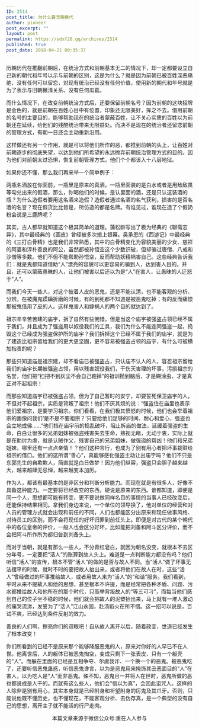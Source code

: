 ```yaml
---
ID: 2514
post_title: 为什么要改朝换代
author: pioneer
post_excerpt: ""
layout: post
permalink: https://sdxf28.gq/archives/2514
published: true
post_date: 2018-04-21 00:35:37
---
```

历朝历代在推翻前朝后，在统治方式和前朝基本无二的情况下，却一定都要设立自己新的朝代和年号以示与前朝的区别，这是为什么？就是因为前朝已被百姓深恶痛绝、没有任何可以留恋，对现有统治已经没有任何价值，使用新的朝代和年号就是为了表示与旧朝撇清关系、没有任何瓜葛。

而什么情况下，在改变前朝统治方式后，还要保留前朝名号？因为前朝的这块招牌是金色的，就是前朝在百姓心目中有位置，印象还无限美好，挥之不去。借用前朝的名号的主要目的，能够帮助现在的统治者蒙蔽百姓，让不关心实质的百姓以为前朝还在延续，给他们的残酷统治带来无限益处。而决不是现在的统治者还留恋前朝的管理方式，有朝一日还会主动重新沿用。

这样做还有另一个作用，就是可以将他们所作的恶，都推到前朝的头上，让百姓对前朝逐步的彻底失望，以达到他们所希望的永远抛弃前朝统治管理方式的目的。因为他们对前朝太过恐惧，恢复前朝管理方式，他们个个都该入十八层地狱。

如果你还不懂，那么我们再来举一个简单例子：

两瓶名酒放在你面前，一瓶里是原来的真酒，一瓶里面装的是白水或者是用敌敌畏等勾兑出来的假酒，那么，你喝他们的时候，是认里面的酒，还是只认这装酒的瓶？为什么造假者要用这名酒来造假？造假者通过名酒的名气获利，损害的是否名酒的名誉？现在假货比比皆是，所仿造的都是名牌。有谁见过，谁现在造了个假奶粉会说是三鹿牌呢？

其实，古人都早就知道这个极其简单的道理。蒲松龄写出了极为经典的《聊斋志异》，其中最经典的《画皮》曾经被多次搬上银幕。吴承恩的《西游记》中最经典的《三打白骨精》也是我们非常熟悉，其中的白骨精变化为容貌美丽的少女、慈祥的阿婆和淳朴善良的阿公，虽然都被孙悟空这个少数识破，但却骗过唐僧、八戒和沙僧等多数。他们不但不能帮助孙悟空，反而帮助妖精祸害自己。这些经典告诉我们：就是鬼都知道借助“人”漂亮的容貌可以更容易的骗到人，达到害人目的。并且，还可以蒙蔽愚昧的人，让他们被害以后还以为是“人”在害人，让愚昧的人迁怒于“人”。

而我们今天一些人，对这个披着人皮的恶鬼，还是不能认清，也不能客观的分析、分辨。在被魔鬼蹂躏折磨的时候，有的到死都不知道是被恶鬼吃掉；有的反而痛恨那被鬼借用了皮的人。这样鬼害人和嫁祸人的两个目的就达到了。

祖宗辛辛苦苦建的庙宇，拆了自然有些惋惜，但是当这个庙宇被强盗占领已经不属于我们，并且成为了强盗用以奴役我们的工具，我们为什么不能连同强盗一起，捣毁这个已经成为强盗保护所的庙宇？我们拆掉这个已经不属于我们的庙宇，就是为了建造比祖宗留给我们的更大更坚固，更不容易被强盗占领的庙宇，有什么可被横加指责的呢？

那些只知道庙是祖宗建，却不看庙已被强盗占，只认庙不认人的人，容忍祖宗留给我们的庙宇长期被强盗占领，用以残害奴役我们，干伤天害理的坏事，污损祖宗的名誉，他们把“扫把不到灰尘不会自己跑掉”的祖训抛到脑后，才是糊涂虫，才是真正对不起祖宗！

而那些知道庙宇已被强盗占领，但为了自己暂时的安宁，却要誓死保卫庙宇的人，不但对不起祖宗，实质是背叛了祖宗！他们不厌其烦的说：“强盗住在庙里也表示他们爱祖宗，是要学习祖宗。你们看看，在我们极其愤怒的时候，他们也会举着祖宗的画像问我们‘是不是不要祖宗？’只要给他们足够的时间、耐心和爱心，强盗也会立地成佛……”他们挡在庙宇前的捣乱破坏，阻止拆庙的做法，延缓着强盗的生命，白白让很多的兄弟姐妹被强盗残害失去生命，熟视无睹，无动于衷，实际上就是在助纣为虐，就是认贼作父，残害自己的兄弟姐妹，做强盗的帮凶！他们和兄弟姐妹，哪里还有一点点亲情！？他们这种言行，也成为了别有用心者把坏事栽赃给祖宗的借口。他们的这所谓“善心”，真能够感化强盗主动让出庙宇吗？他们不只是东郭先生的自欺欺人，简直就是白日做梦！因为他们纵容，强盗只会胆子越来越大，越来越肆无忌惮，越来越变本加厉。

作为人，都该有最基本的是非区分和判断分析能力。而现在就是有很多人，好像不具备这种能力。一定要将已经改变的东西，硬说是原来的东西。谁都知道，即便是同一个人，思想都可能有转变，更不要说做同样名目的事情的当事人已经改变后，还能保持结果相同。拿我们身边来说，一个单位的领导换了，他对单位的经营和对人员的管理方式就会出现和前任的不同，人们也都能区分出原来和现任做事风格、对待员工的区别，而不会将现任的好坏归罪到前任头上。即便是对古代的某个朝代中的各位皇帝的评价，一般人也会区分好坏，比如能把刘备和阿斗区分评价，而不会把阿斗所作所为都归咎到刘备头上。

而对于当朝，就是有那么一些人，不分青红皂白，就因为朝名没变，就根本不去区分年号，一定要把“活人”的账算到故人头上。难道是一点判断能力都没有吗？他们听信“活人”的宣传，根本不管“活人”的做的是否与故人不同。当“活人”做了坏事无法摆平的时候，就时不时的要把故人抬出来，或者将他们在故人在时，这些“活人”曾经做过的坏事推给故人，或者用故人来为“活人”的“和谐”服务。我们看到，平时从来不提故人和他的思想，甚至根本不许提，而是经常把各种矛盾、问题、污水都推给故人和他所在的那个时代，只高举背叛故人的“等三可刁”，而每当他们感到自己的位子坐不稳的时候，他们就会把故人的泥塑抬出来，马上就有一堆人激动的痛哭流涕，发誓为了“活人”江山永固，赴汤蹈火在所不惜。这一招可以说是，百试不爽，已经达到条件反射的效力。

善良的人们啊，擦亮你们的双眼吧！自从故人离开以后，随着政变，世道已经发生了根本改变！

你们所看到的已经不是原来那个能够降服恶鬼的人，原来对你好的人早已不在人世。他离世后，人的躯体已被恶鬼掏空，变成只剩下一张表皮、只有一个躯壳的“人”。而躲在里面的已经是互相争夺、尔虞我诈、一个换一个的恶鬼。被恶鬼吃了，还要听信恶鬼蛊惑，听信恶鬼谗言，以为是恶鬼用来掩饰其丑恶面目的“人”在害人，以为吃人是“人”而非恶鬼。殊不知，恶鬼且一并将人在世时，恶鬼所做的恶也都说成是人干的。而就有这么些人，他们会“信以为真”，会因此诅咒人。这样的人除非是别有用心，其实本身就是已经附身和祈望附身的厉鬼及其爪牙。否则，只能说他既不懂历史，也不懂现在，不能客观分析、去伪存真，是一个典型的没有自己的思想，离开主子就不能活的行尸走肉。
<p style="text-align: center;">本篇文章来源于微信公众号:重在人人参与</p>